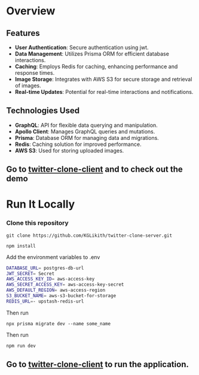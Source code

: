 # Overview
## Features
- **User Authentication**: Secure authentication using jwt.
- **Data Management**: Utilizes Prisma ORM for efficient database interactions.
- **Caching**: Employs Redis for caching, enhancing performance and response times.
- **Image Storage**: Integrates with AWS S3 for secure storage and retrieval of images. 
- **Real-time Updates**: Potential for real-time interactions and notifications.

## Technologies Used

- **GraphQL**: API for flexible data querying and manipulation.
- **Apollo Client**: Manages GraphQL queries and mutations.
- **Prisma**: Database ORM for managing data and migrations.
- **Redis**: Caching solution for improved performance.
- **AWS S3**: Used for storing uploaded images.

## Go to [twitter-clone-client](https://github.com/KGLikith/twitter-clone-client) and to check out the demo

# Run It Locally

### Clone this repository
```
git clone https://github.com/KGLikith/twitter-clone-server.git
```

```
npm install
```

Add the environment variables to .env

```bash
DATABASE_URL= postgres-db-url
JWT_SECRET= Secret
AWS_ACCESS_KEY_ID= aws-access-key
AWS_SECRET_ACCESS_KEY= aws-access-key-secret
AWS_DEFAULT_REGION= aws-access-region
S3_BUCKET_NAME= aws-s3-bucket-for-storage
REDIS_URL=- upstash-redis-url
```

Then run 
```
npx prisma migrate dev --name some_name
```

Then run
```bash
npm run dev
```

## Go to [twitter-clone-client](https://github.com/KGLikith/twitter-clone-client) to run the application.
